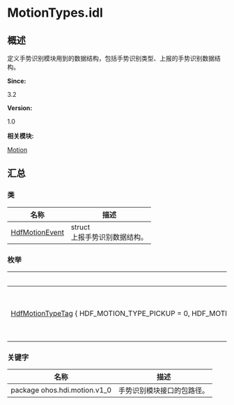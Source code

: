 # MotionTypes.idl


## 概述

定义手势识别模块用到的数据结构，包括手势识别类型、上报的手势识别数据结构。

**Since:**

3.2

**Version:**

1.0

**相关模块:**

[Motion](_motion.md)


## 汇总


### 类

  | 名称 | 描述 | 
| -------- | -------- |
| [HdfMotionEvent](_hdf_motion_event.md) | struct<br/>上报手势识别数据结构。 | 


### 枚举

  | 名称 | 描述 | 
| -------- | -------- |
| [HdfMotionTypeTag](_motion.md#hdfmotiontypetag)&nbsp;{&nbsp;HDF_MOTION_TYPE_PICKUP&nbsp;=&nbsp;0,&nbsp;HDF_MOTION_TYPE_FLIP,&nbsp;HDF_MOTION_CLOSE_TO_EAR,&nbsp;HDF_MOTION_TYPE_SHAKE,&nbsp;&nbsp;&nbsp;HDF_MOTION_TYPE_ROTATION,&nbsp;HDF_MOTION_TYPE_POCKET_MODE,&nbsp;HDF_MOTION_TYPE_LEAVE_EAR,&nbsp;HDF_MOTION_TYPE_WRIST_UP,&nbsp;&nbsp;&nbsp;HDF_MOTION_TYPE_WRIST_DOWN,&nbsp;HDF_MOTION_TYPE_MAX&nbsp;} | 枚举手势识别类型。 | 


### 关键字

  | 名称 | 描述 | 
| -------- | -------- |
| package&nbsp;ohos.hdi.motion.v1_0 | 手势识别模块接口的包路径。 | 
